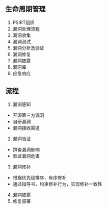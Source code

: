 ## 生命周期管理
1. PSIRT组织
2. 漏洞处理流程
3. 漏洞收集
4. 漏洞测试
5. 漏洞分析及验证
6. 漏洞修复
7. 漏洞披露
8. 漏洞库
9. 应急响应
## 流程
1. 漏洞感知
- 开源第三方漏洞
- 自研漏洞
- 漏洞接收渠道
2. 漏洞验证
- 排查漏洞影响
- 验证漏洞危害
3. 漏洞修补
- 根据优先级排序，有序修补
- 通过指导书，约束修补行为，实现修补一致性
4. 漏洞披露
5. 修复部署